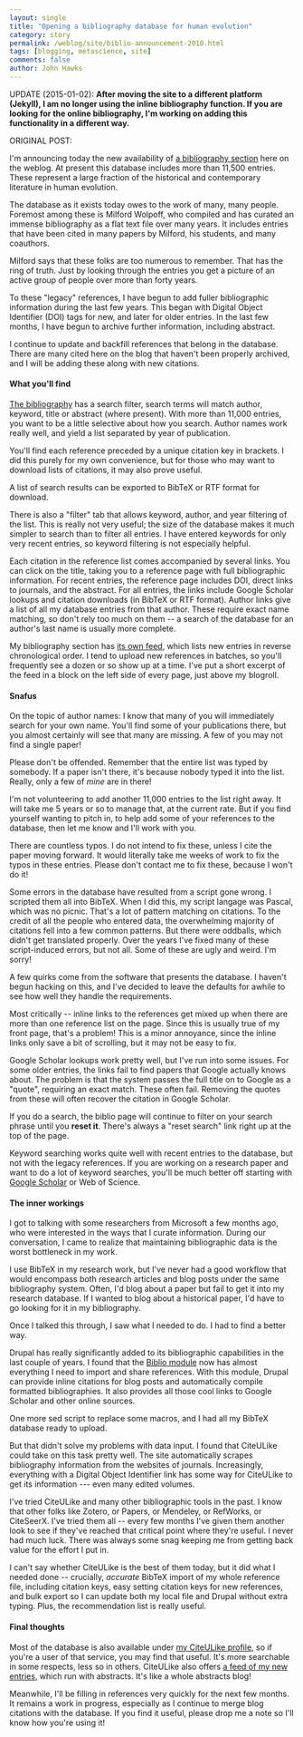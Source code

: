 ```yaml
---
layout: single 
title: "Opening a bibliography database for human evolution" 
category: story
permalink: /weblog/site/biblio-announcement-2010.html
tags: [blogging, metascience, site] 
comments: false 
author: John Hawks 
---
```


UPDATE (2015-01-02): <strong>After moving the site to a different platform (Jekyll), I am no longer using the inline bibliography function. If you are looking for the online bibliography, I'm working on adding this functionality in a different way. </strong>

ORIGINAL POST: 

I'm announcing today the new availability of <a href="http://johnhawks.net/biblio">a bibliography section</a> here on the weblog. At present this database includes more than 11,500 entries. These represent a large fraction of the historical and contemporary literature in human evolution. 



The database as it exists today owes to the work of many, many people. Foremost among these is Milford Wolpoff, who compiled and has curated an immense bibliography as a flat text file over many years. It includes entries that have been cited in many papers by Milford, his students, and many coauthors. 



Milford says that these folks are too numerous to remember. That has the ring of truth. Just by looking through the entries you get a picture of an active group of people over more than forty years. 



To these "legacy" references, I have begun to add fuller bibliographic information during the last few years. This began with Digital Object Identifier (DOI) tags for new, and later for older entries. In the last few months, I have begun to archive further information, including abstract.



I continue to update and backfill references that belong in the database. There are many cited here on the blog that haven't been properly archived, and I will be adding these along with new citations. 





<h4>What you'll find</h4>



<a href="http://johnhawks.net/biblio">The bibliography</a> has a search filter, search terms will match author, keyword, title or abstract (where present). With more than 11,000 entries, you want to be a little selective about how you search. Author names work really well, and yield a list separated by year of publication. 



You'll find each reference preceded by a unique citation key in brackets. I did this purely for my own convenience, but for those who may want to download lists of citations, it may also prove useful. 



A list of search results can be exported to BibTeX or RTF format for download. 



There is also a "filter" tab that allows keyword, author, and year filtering of the list. This is really not very useful; the size of the database makes it much simpler to search than to filter all entries. I have entered keywords for only very recent entries, so keyword filtering is not especially helpful. 



Each citation in the reference list comes accompanied by several links. You can click on the title, taking you to a reference page with full bibliographic information. For recent entries, the reference page includes DOI, direct links to journals, and the abstract. For all entries, the links include Google Scholar lookups and citation downloads (in BibTeX or RTF format). Author links give a list of all my database entries from that author. These require exact name matching, so don't rely too much on them -- a search of the database for an author's last name is usually more complete. 



My bibliography section has <a href="http://johnhawks.net/biblio/rss.xml">its own feed</a>, which lists new entries in reverse chronological order. I tend to upload new references in batches, so you'll frequently see a dozen or so show up at a time. I've put a short excerpt of the feed in a block on the left side of every page, just above my blogroll. 











<h4>Snafus</h4>



On the topic of author names: I know that many of you will immediately search for your own name. You'll find some of your publications there, but you almost certainly will see that many are missing. A few of you may not find a single paper!



Please don't be offended. Remember that the entire list was typed by somebody. If a paper isn't there, it's because nobody typed it into the list. Really, only a few of <i>mine</i> are in there!



I'm not volunteering to add another 11,000 entries to the list right away. It will take me 5 years or so to manage that, at the current rate. But if you find yourself wanting to pitch in, to help add some of your references to the database, then let me know and I'll work with you. 



There are countless typos. I do not intend to fix these, unless I cite the paper moving forward. It would literally take me weeks of work to fix the typos in these entries. Please don't contact me to fix these, because I won't do it! 



Some errors in the database have resulted from a script gone wrong. I scripted them all into BibTeX. When I did this, my script langage was Pascal, which was no picnic. That's a lot of pattern matching on citations. To the credit of all the people who entered data, the overwhelming majority of citations fell into a few common patterns. But there were oddballs, which didn't get translated properly. Over the years I've fixed many of these script-induced errors, but not all. Some of these are ugly and weird. I'm sorry!



A few quirks come from the software that presents the database. I haven't begun hacking on this, and I've decided to leave the defaults for awhile to see how well they handle the requirements. 



Most critically -- inline links to the references get mixed up when there are more than one reference list on the page. Since this is usually true of my front page, that's a problem! This is a minor annoyance, since the inline links only save a bit of scrolling, but it may not be easy to fix. 



Google Scholar lookups work pretty well, but I've run into some issues. For some older entries, the links fail to find papers that Google actually knows about. The problem is that the system passes the full title on to Google as a "quote", requiring an exact match. These often fail. Removing the quotes from these will often recover the citation in Google Scholar. 



If you do a search, the biblio page will continue to filter on your search phrase until you <b>reset it</b>. There's always a "reset search" link right up at the top of the page. 



Keyword searching works quite well with recent entries to the database, but not with the legacy references. If you are working on a research paper and want to do a lot of keyword searches, you'll be much better off starting with <a href="http://scholar.google.com">Google Scholar</a> or Web of Science. 











<h4>The inner workings</h4>



I got to talking with some researchers from Microsoft a few months ago, who were interested in the ways that I curate information. During our conversation, I came to realize that maintaining bibliographic data is the worst bottleneck in my work. 



I use BibTeX in my research work, but I've never had a good workflow that would encompass both research articles and blog posts under the same bibliography system. Often, I'd blog about a paper but fail to get it into my research database. If I wanted to blog about a historical paper, I'd have to go looking for it in my bibliography. 



Once I talked this through, I saw what I needed to do. I had to find a better way. 



Drupal has really significantly added to its bibliographic capabilities in the last couple of years. I found that the <a href="http://drupal.org/project/biblio">Biblio module</a> now has almost everything I need to import and share references. With this module, Drupal can provide inline citations for blog posts and automatically compile formatted bibliographies. It also provides all those cool links to Google Scholar and other online sources. 



One more sed script to replace some macros, and I had all my BibTeX database ready to upload. 



But that didn't solve my problems with data input. I found that CiteULike could take on this task pretty well. The site automatically scrapes bibliography information from the websites of journals. Increasingly, everything with a Digital Object Identifier link has some way for CiteULike to get its information --- even many edited volumes. 



I've tried CiteULike and many other bibliographic tools in the past. I know that other folks like Zotero, or Papers, or Mendeley, or RefWorks, or CiteSeerX. I've tried them all -- every few months I've given them another look to see if they've reached that critical point where they're useful. I never had much luck. There was always some snag keeping me from getting back value for the effort I put in.  



I can't say whether CiteULike is the best of them today, but it did what I needed done -- crucially, <i>accurate</i> BibTeX import of my whole reference file, including citation keys, easy setting citation keys for new references, and bulk export so I can update both my local file and Drupal without extra typing. Plus, the recommendation list is really useful. 





<h4>Final thoughts</h4>



Most of the database is also available under <a href="http://www.citeulike.org/user/hawksjohnd">my CiteULike profile</a>, so if you're a user of that service, you may find that useful. It's more searchable in some respects, less so in others. CiteULike also offers <a href="http://www.citeulike.org/rss/user/hawksjohnd">a feed of my new entries</a>, which run with abstracts. It's like a whole abstracts blog!



Meanwhile, I'll be filling in references very quickly for the next few months. It remains a work in progress, especially as I continue to merge blog citations with the database. If you find it useful, please drop me a note so I'll know how you're using it!



